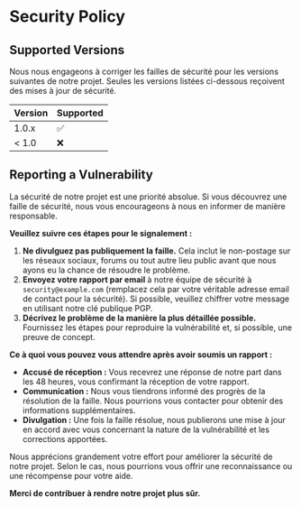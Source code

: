 # Security Policy

## Supported Versions

Nous nous engageons à corriger les failles de sécurité pour les versions suivantes de notre projet. Seules les versions listées ci-dessous reçoivent des mises à jour de sécurité.

| Version    | Supported          |
| ---------- | ------------------ |
| 1.0.x      | :white_check_mark: |
| < 1.0      | :x:                |

## Reporting a Vulnerability

La sécurité de notre projet est une priorité absolue. Si vous découvrez une faille de sécurité, nous vous encourageons à nous en informer de manière responsable. 

**Veuillez suivre ces étapes pour le signalement :**

1. **Ne divulguez pas publiquement la faille.** Cela inclut le non-postage sur les réseaux sociaux, forums ou tout autre lieu public avant que nous ayons eu la chance de résoudre le problème.
2. **Envoyez votre rapport par email** à notre équipe de sécurité à `security@example.com` (remplacez cela par votre véritable adresse email de contact pour la sécurité). Si possible, veuillez chiffrer votre message en utilisant notre clé publique PGP.
3. **Décrivez le problème de la manière la plus détaillée possible.** Fournissez les étapes pour reproduire la vulnérabilité et, si possible, une preuve de concept.

**Ce à quoi vous pouvez vous attendre après avoir soumis un rapport :**

- **Accusé de réception :** Vous recevrez une réponse de notre part dans les 48 heures, vous confirmant la réception de votre rapport.
- **Communication :** Nous vous tiendrons informé des progrès de la résolution de la faille. Nous pourrions vous contacter pour obtenir des informations supplémentaires.
- **Divulgation :** Une fois la faille résolue, nous publierons une mise à jour en accord avec vous concernant la nature de la vulnérabilité et les corrections apportées.

Nous apprécions grandement votre effort pour améliorer la sécurité de notre projet. Selon le cas, nous pourrions vous offrir une reconnaissance ou une récompense pour votre aide.

**Merci de contribuer à rendre notre projet plus sûr.**
